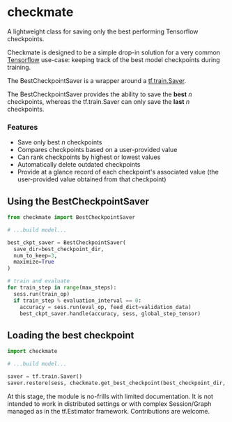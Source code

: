 # checkmate
A lightweight class for saving only the best performing Tensorflow checkpoints.

Checkmate is designed to be a simple drop-in solution for a very common [Tensorflow](https://www.tensorflow.org/) use-case: keeping track of the best model checkpoints during training.


The BestCheckpointSaver is a wrapper around a [tf.train.Saver](https://www.tensorflow.org/api_docs/python/tf/train/Saver).

The BestCheckpointSaver provides the ability to save the **best** *n* checkpoints, whereas the tf.train.Saver can only save the **last** *n* checkpoints.

### Features
* Save only best *n* checkpoints
* Compares checkpoints based on a user-provided value
* Can rank checkpoints by highest or lowest values
* Automatically delete outdated checkpoints
* Provide at a glance record of each checkpoint's associated value (the user-provided value obtained from that checkpoint)

## Using the BestCheckpointSaver
```python
from checkmate import BestCheckpointSaver

# ...build model...

best_ckpt_saver = BestCheckpointSaver(
  save_dir=best_checkpoint_dir,
  num_to_keep=3,
  maximize=True
)

# train and evaluate
for train_step in range(max_steps):
  sess.run(train_op)
  if train_step % evaluation_interval == 0:
    accuracy = sess.run(eval_op, feed_dict=validation_data)
    best_ckpt_saver.handle(accuracy, sess, global_step_tensor)
```

## Loading the best checkpoint
```python
import checkmate

# ...build model...

saver = tf.train.Saver()
saver.restore(sess, checkmate.get_best_checkpoint(best_checkpoint_dir, maximize=True))
```

At this stage, the module is no-frills with limited documentation.  It is not intended to work in distributed settings or with complex Session/Graph managed as in the tf.Estimator framework.  Contributions are welcome.

